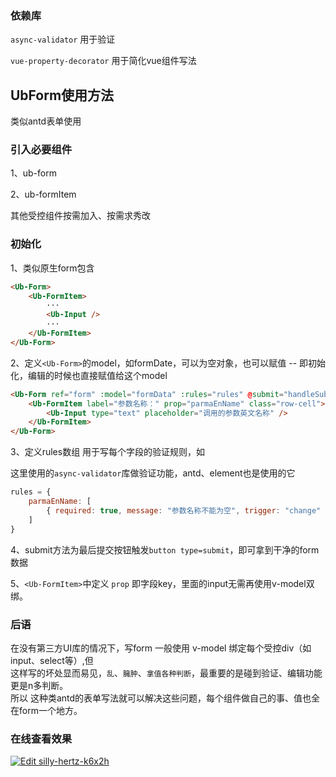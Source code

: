 ### 依赖库
`async-validator` 用于验证

`vue-property-decorator` 用于简化vue组件写法

## UbForm使用方法

类似antd表单使用

### 引入必要组件
1、ub-form

2、ub-formItem

其他受控组件按需加入、按需求秀改

### 初始化
1、类似原生form包含
```html
<Ub-Form>
    <Ub-FormItem>
        ···
        <Ub-Input />
        ···
    </Ub-FormItem>
</Ub-Form>
```

2、定义`<Ub-Form>`的model，如formDate，可以为空对象，也可以赋值 -- 即初始化，编辑的时候也直接赋值给这个model


```html
<Ub-Form ref="form" :model="formData" :rules="rules" @submit="handleSubmit">
    <Ub-FormItem label="参数名称：" prop="parmaEnName" class="row-cell">
        <Ub-Input type="text" placeholder="调用的参数英文名称" />
    </Ub-FormItem>
</Ub-Form>
```
3、定义rules数组 用于写每个字段的验证规则，如

这里使用的`async-validator`库做验证功能，antd、element也是使用的它

```js
rules = {
    parmaEnName: [
        { required: true, message: "参数名称不能为空", trigger: "change" }
    ]
}
```

4、submit方法为最后提交按钮触发`button type=submit`，即可拿到干净的form数据

5、`<Ub-FormItem>`中定义 `prop` 即字段key，里面的input无需再使用v-model双绑。


### 后语

在没有第三方UI库的情况下，写form 一般使用 v-model 绑定每个受控div（如input、select等）,但<br />
这样写的坏处显而易见，`乱`、`臃肿`、`拿值各种判断`，最重要的是碰到验证、编辑功能更是n多判断。<br />
所以 这种类antd的表单写法就可以解决这些问题，每个组件做自己的事、值也全在form一个地方。


### 在线查看效果

[![Edit silly-hertz-k6x2h](https://codesandbox.io/static/img/play-codesandbox.svg)](https://codesandbox.io/s/silly-hertz-k6x2h?fontsize=14&hidenavigation=1&theme=dark)